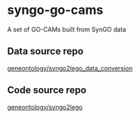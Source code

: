 # syngo-go-cams
A set of GO-CAMs built from SynGO data

## Data source repo
[geneontology/syngo2lego_data_conversion](https://github.com/geneontology/syngo2lego_data_conversion)

## Code source repo
[geneontology/syngo2lego](https://github.com/geneontology/syngo2lego)
